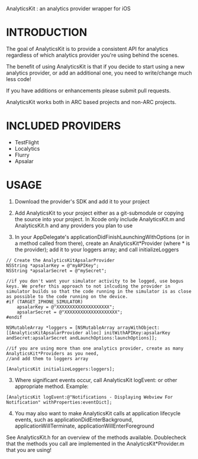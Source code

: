 AnalyticsKit : an analytics provider wrapper for iOS

INTRODUCTION
============
The goal of AnalyticsKit is to provide a consistent API for analytics
regardless of which analytics provider you're using behind the scenes.

The benefit of using AnalyticsKit is that if you decide to start using a new 
analytics provider, or add an additional one, you need to write/change much less code!

If you have additions or enhancements please submit pull requests.

AnalyticsKit works both in ARC based projects and non-ARC projects.


INCLUDED PROVIDERS
==================
* TestFlight
* Localytics
* Flurry
* Apsalar


USAGE
=====
1. Download the provider's SDK and add it to your project

2. Add AnalyticsKit to your project either as a git-submodule or copying the source into your project. In Xcode only include AnalyticsKit.m and AnalyticsKit.h and any providers you plan to use

3. In your AppDelegate's applicationDidFinishLaunchingWithOptions (or in a method called from there), create an AnalyticsKit*Provider (where * is the provider); add it to your loggers array; and call initializeLoggers

```obj-c
// Create the AnalyticsKitApsalarProvider
NSString *apsalarKey = @"myAPIKey";
NSString *apsalarSecret = @"mySecret";
    
//if you don't want your simulator activity to be logged, use bogus keys. We prefer this approach to not inlcuding the provider in simulator builds so that the code running in the simulator is as close as possible to the code running on the device.
#if (TARGET_IPHONE_SIMULATOR)
    apsalarKey = @"XXXXXXXXXXXXXXXXXXXX";
    apsalarSecret = @"XXXXXXXXXXXXXXXXXXXX";
#endif

NSMutableArray *loggers = [NSMutableArray arrayWithObject:[[AnalyticsKitApsalarProvider alloc] initWithAPIKey:apsalarKey andSecret:apsalarSecret andLaunchOptions:launchOptions]];

//if you are using more than one analytics provider, create as many AnalyticsKit*Providers as you need,
//and add them to loggers array

[AnalyticsKit initializeLoggers:loggers];
```

3. Where significant events occur, call AnalyticsKit logEvent: or other appropriate method. Example:

```obj-c
[AnalyticsKit logEvent:@"Notifications - Displaying Webview For Notification" withProperties:eventDict];
```
    
4. You may also want to make AnalyticsKit calls at application lifecycle events, such as applicationDidEnterBackground, applicationWillTerminate, applicationWillEnterForeground

See AnalyticsKit.h for an overview of the methods available. Doublecheck that the methods you call are implemented in the AnalyticsKit*Provider.m that you are using!

